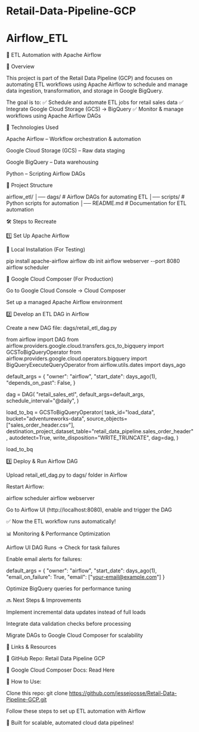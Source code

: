# Retail-Data-Pipeline-GCP
# Airflow_ETL

🚀 ETL Automation with Apache Airflow

📌 Overview

This project is part of the Retail Data Pipeline (GCP) and focuses on automating ETL workflows using Apache Airflow to schedule and manage data ingestion, transformation, and storage in Google BigQuery.

The goal is to:
✅ Schedule and automate ETL jobs for retail sales data
✅ Integrate Google Cloud Storage (GCS) → BigQuery
✅ Monitor & manage workflows using Apache Airflow DAGs

🔧 Technologies Used

Apache Airflow – Workflow orchestration & automation

Google Cloud Storage (GCS) – Raw data staging

Google BigQuery – Data warehousing

Python – Scripting Airflow DAGs

📂 Project Structure

airflow_etl/
│── dags/              # Airflow DAGs for automating ETL
│── scripts/           # Python scripts for automation
│── README.md          # Documentation for ETL automation

🛠 Steps to Recreate

1️⃣ Set Up Apache Airflow

📌 Local Installation (For Testing)

pip install apache-airflow
airflow db init
airflow webserver --port 8080
airflow scheduler

📌 Google Cloud Composer (For Production)

Go to Google Cloud Console → Cloud Composer

Set up a managed Apache Airflow environment

2️⃣ Develop an ETL DAG in Airflow

Create a new DAG file: dags/retail_etl_dag.py

from airflow import DAG
from airflow.providers.google.cloud.transfers.gcs_to_bigquery import GCSToBigQueryOperator
from airflow.providers.google.cloud.operators.bigquery import BigQueryExecuteQueryOperator
from airflow.utils.dates import days_ago

default_args = {
    "owner": "airflow",
    "start_date": days_ago(1),
    "depends_on_past": False,
}

dag = DAG(
    "retail_sales_etl",
    default_args=default_args,
    schedule_interval="@daily",
)

load_to_bq = GCSToBigQueryOperator(
    task_id="load_data",
    bucket="adventureworks-data",
    source_objects=["sales_order_header.csv"],
    destination_project_dataset_table="retail_data_pipeline.sales_order_header",
    autodetect=True,
    write_disposition="WRITE_TRUNCATE",
    dag=dag,
)

load_to_bq

3️⃣ Deploy & Run Airflow DAG

Upload retail_etl_dag.py to dags/ folder in Airflow

Restart Airflow:

airflow scheduler
airflow webserver

Go to Airflow UI (http://localhost:8080), enable and trigger the DAG

✅ Now the ETL workflow runs automatically!

📊 Monitoring & Performance Optimization

Airflow UI DAG Runs → Check for task failures

Enable email alerts for failures:

default_args = {
    "owner": "airflow",
    "start_date": days_ago(1),
    "email_on_failure": True,
    "email": ["your-email@example.com"]
}

Optimize BigQuery queries for performance tuning

🔜 Next Steps & Improvements

Implement incremental data updates instead of full loads

Integrate data validation checks before processing

Migrate DAGs to Google Cloud Composer for scalability

🔗 Links & Resources

📂 GitHub Repo: Retail Data Pipeline GCP

📄 Google Cloud Composer Docs: Read Here

📌 How to Use:

Clone this repo: git clone https://github.com/jessejoosse/Retail-Data-Pipeline-GCP.git

Follow these steps to set up ETL automation with Airflow

🚀 Built for scalable, automated cloud data pipelines!

